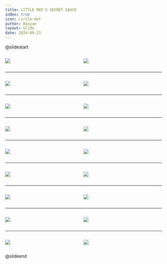 ```yaml
---
title: LITTLE RED'S SECRET SAUCE
index: true
icon: circle-dot
author: Haiyue
layout: Slide
date: 2024-09-23
---
```

 
@slidestart

<div style="display:flex">
<div style="flex:1">

![](https://raw.githubusercontent.com/yclord/reading/refs/heads/master/english/Level-O/LITTLE%20RED'S%20SECRET%20SAUCE/001.webp)
</div>
<div style="flex:1">

![](https://raw.githubusercontent.com/yclord/reading/refs/heads/master/english/Level-O/LITTLE%20RED'S%20SECRET%20SAUCE/002.webp)
</div>
</div>

---

<div style="display:flex">
<div style="flex:1">

![](https://raw.githubusercontent.com/yclord/reading/refs/heads/master/english/Level-O/LITTLE%20RED'S%20SECRET%20SAUCE/003.webp)
</div>
<div style="flex:1">

![](https://raw.githubusercontent.com/yclord/reading/refs/heads/master/english/Level-O/LITTLE%20RED'S%20SECRET%20SAUCE/004.webp)
</div>
</div>

---

<div style="display:flex">
<div style="flex:1">

![](https://raw.githubusercontent.com/yclord/reading/refs/heads/master/english/Level-O/LITTLE%20RED'S%20SECRET%20SAUCE/005.webp)
</div>
<div style="flex:1">

![](https://raw.githubusercontent.com/yclord/reading/refs/heads/master/english/Level-O/LITTLE%20RED'S%20SECRET%20SAUCE/006.webp)
</div>
</div>

---

<div style="display:flex">
<div style="flex:1">

![](https://raw.githubusercontent.com/yclord/reading/refs/heads/master/english/Level-O/LITTLE%20RED'S%20SECRET%20SAUCE/007.webp)
</div>
<div style="flex:1">

![](https://raw.githubusercontent.com/yclord/reading/refs/heads/master/english/Level-O/LITTLE%20RED'S%20SECRET%20SAUCE/008.webp)
</div>
</div>

---

<div style="display:flex">
<div style="flex:1">

![](https://raw.githubusercontent.com/yclord/reading/refs/heads/master/english/Level-O/LITTLE%20RED'S%20SECRET%20SAUCE/009.webp)
</div>
<div style="flex:1">

![](https://raw.githubusercontent.com/yclord/reading/refs/heads/master/english/Level-O/LITTLE%20RED'S%20SECRET%20SAUCE/010.webp)
</div>
</div>

---

<div style="display:flex">
<div style="flex:1">

![](https://raw.githubusercontent.com/yclord/reading/refs/heads/master/english/Level-O/LITTLE%20RED'S%20SECRET%20SAUCE/011.webp)
</div>
<div style="flex:1">

![](https://raw.githubusercontent.com/yclord/reading/refs/heads/master/english/Level-O/LITTLE%20RED'S%20SECRET%20SAUCE/012.webp)
</div>
</div>

---

<div style="display:flex">
<div style="flex:1">

![](https://raw.githubusercontent.com/yclord/reading/refs/heads/master/english/Level-O/LITTLE%20RED'S%20SECRET%20SAUCE/013.webp)
</div>
<div style="flex:1">

![](https://raw.githubusercontent.com/yclord/reading/refs/heads/master/english/Level-O/LITTLE%20RED'S%20SECRET%20SAUCE/014.webp)
</div>
</div>

---

<div style="display:flex">
<div style="flex:1">

![](https://raw.githubusercontent.com/yclord/reading/refs/heads/master/english/Level-O/LITTLE%20RED'S%20SECRET%20SAUCE/015.webp)
</div>
<div style="flex:1">

![](https://raw.githubusercontent.com/yclord/reading/refs/heads/master/english/Level-O/LITTLE%20RED'S%20SECRET%20SAUCE/016.webp)
</div>
</div>

---

<div style="display:flex">
<div style="flex:1">

![](https://raw.githubusercontent.com/yclord/reading/refs/heads/master/english/Level-O/LITTLE%20RED'S%20SECRET%20SAUCE/017.webp)
</div>
<div style="flex:1">

![](https://raw.githubusercontent.com/yclord/reading/refs/heads/master/english/Level-O/LITTLE%20RED'S%20SECRET%20SAUCE/018.webp)
</div>
</div>

@slideend
